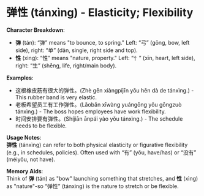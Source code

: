 # **弹性 (tánxìng) - Elasticity; Flexibility**

**Character Breakdown**:  
- **弹** (tán): “弹” means "to bounce, to spring." Left: “弓” (gōng, bow, left side), right: “单” (dān, single, right side and top).  
- **性** (xìng): “性” means "nature, property." Left: “忄” (xīn, heart, left side), right: “生” (shēng, life, right/main body).

**Examples**:  
- 这根橡皮筋有很大的弹性。(Zhè gēn xiàngpíjīn yǒu hěn dà de tánxìng.) - This rubber band is very elastic.  
- 老板希望员工有工作弹性。(Lǎobǎn xīwàng yuángōng yǒu gōngzuò tánxìng.) - The boss hopes employees have work flexibility.  
- 时间安排要有弹性。(Shíjiān ānpái yào yǒu tánxìng.) - The schedule needs to be flexible.

**Usage Notes**:  
**弹性** (tánxìng) can refer to both physical elasticity or figurative flexibility (e.g., in schedules, policies). Often used with “有” (yǒu, have/has) or “没有” (méiyǒu, not have).

**Memory Aids**:  
Think of **弹** (tán) as "bow" launching something that stretches, and **性** (xìng) as "nature"-so “弹性” (tánxìng) is the nature to stretch or be flexible.